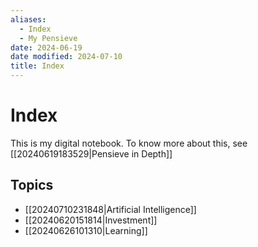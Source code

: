 ```yaml
---
aliases:
  - Index
  - My Pensieve
date: 2024-06-19
date modified: 2024-07-10
title: Index
---
```


# Index

This is my digital notebook. To know more about this, see [[20240619183529|Pensieve in Depth]]

## Topics

- [[20240710231848|Artificial Intelligence]]
- [[20240620151814|Investment]]
- [[20240626101310|Learning]]
